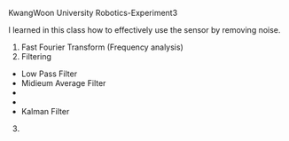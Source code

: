 KwangWoon University 
Robotics-Experiment3

I learned in this class how to effectively use the sensor by removing noise.

1. Fast Fourier Transform (Frequency analysis)
2. Filtering
- Low Pass Filter
- Midieum Average Filter
- 
-
- Kalman Filter


3. 
